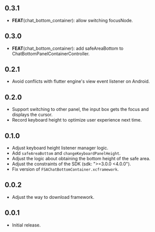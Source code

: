 ## 0.3.1

 - **FEAT**(chat_bottom_container): allow switching focusNode.

## 0.3.0

 - **FEAT**(chat_bottom_container): add safeAreaBottom to ChatBottomPanelContainerController.

## 0.2.1

* Avoid conflicts with flutter engine's view event listener on Android.

## 0.2.0

* Support switching to other panel, the input box gets the focus and displays the cursor.
* Record keyboard height to optimize user experience next time.

## 0.1.0

* Adjust keyboard height listener manager logic.
* Add `safeAreaBottom` and `changeKeyboardPanelHeight`.
* Adjust the logic about obtaining the bottom height of the safe area.
* Adjust the constraints of the SDK (sdk: ">=3.0.0 <4.0.0").
* Fix version of `FSAChatBottomContainer.xcframework`.

## 0.0.2

* Adjust the way to download framework.

## 0.0.1

* Initial release.
